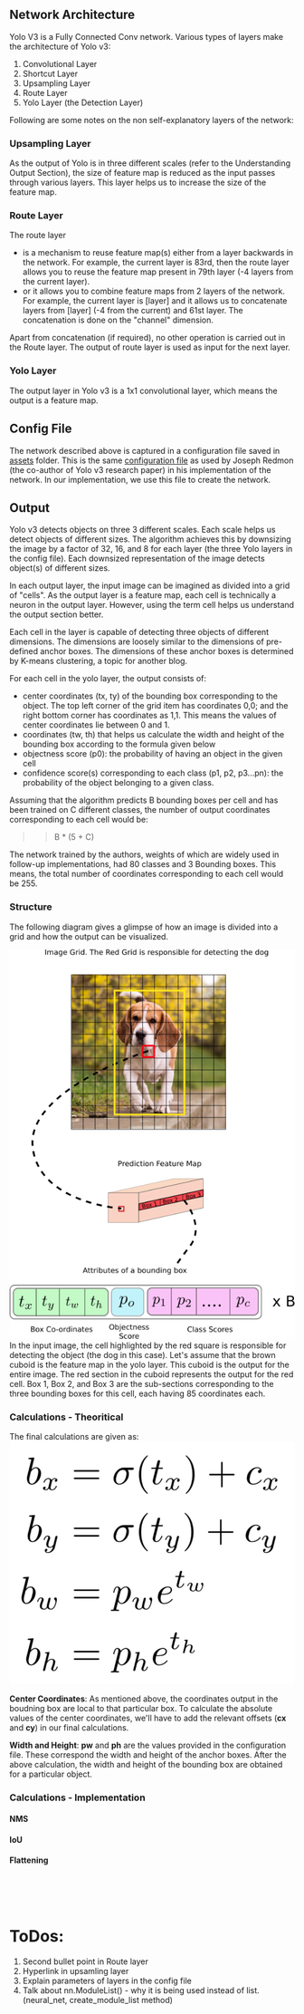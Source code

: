 ## Network Architecture

Yolo V3 is a Fully Connected Conv network. Various types of layers make the architecture of Yolo v3:

1. Convolutional Layer
2. Shortcut Layer
3. Upsampling Layer
4. Route Layer
5. Yolo Layer (the Detection Layer)

Following are some notes on the non self-explanatory layers of the network:

### Upsampling Layer
As the output of Yolo is in three different scales (refer to the Understanding Output Section), the size of feature map is reduced as the input passes through various layers. This layer helps us to increase the size of the feature map.

### Route Layer

The route layer
- is a mechanism to reuse feature map(s) either from a layer backwards in the network. For example, the current layer is 83rd, then the route layer allows you to reuse the feature map present in 79th layer (-4 layers from the current layer).
- or it allows you to combine feature maps from 2 layers of the network. For example, the current layer is [layer] and it allows us to concatenate layers from [layer] (-4 from the current) and 61st layer. The concatenation is done on the "channel" dimension. 

Apart from concatenation (if required), no other operation is carried out in the Route layer. The output of route layer is used as input for the next layer. 

### Yolo Layer
The output layer in Yolo v3 is a 1x1 convolutional layer, which means the output is a feature map.

## Config File
The network described above is captured in a configuration file saved in [assets](assets/) folder. This is the same [configuration file](https://github.com/pjreddie/darknet/blob/master/cfg/yolov3.cfg) as used by Joseph Redmon (the co-author of Yolo v3 research paper) in his implementation of the network. In our implementation, we use this file to create the network.

## Output

Yolo v3 detects objects on three 3 different scales. Each scale helps us detect objects of different sizes. The algorithm achieves this by downsizing the image by a factor of 32, 16, and 8 for each layer (the three Yolo layers in the config file). Each downsized representation of the image detects object(s) of different sizes.

In each output layer, the input image can be imagined as divided into a grid of "cells". As the output layer is a feature map, each cell is technically a neuron in the output layer. However, using the term cell helps us understand the output section better.

Each cell in the layer is capable of detecting three objects of different dimensions. The dimensions are loosely similar to the dimensions of pre-defined anchor boxes. The dimensions of these anchor boxes is determined by K-means clustering, a topic for another blog.

For each cell in the yolo layer, the output consists of:
- center coordinates (tx, ty) of the bounding box corresponding to the object. The top left corner of the grid item has coordinates 0,0; and the right bottom corner has coordinates as 1,1. This means the values of center coordinates lie between 0 and 1.
- coordinates (tw, th) that helps us calculate the width and height of the bounding box according to the formula given below
- objectness score (p0): the probability of having an object in the given cell
- confidence score(s) corresponding to each class (p1, p2, p3...pn): the probability of the object belonging to a given class.

Assuming that the algorithm predicts B bounding boxes per cell and has been trained on C different classes, the number of output coordinates corresponding to each cell would be:

>> B * (5 + C)

The network trained by the authors, weights of which are widely used in follow-up implementations, had 80 classes and 3 Bounding boxes. This means, the total number of coordinates corresponding to each cell would be 255.

### Structure
The following diagram gives a glimpse of how an image is divided into a grid and how the output can be visualized.

![Output Grid](blog_assets/yolo3_output_grid.png)
In the input image, the cell highlighted by the red square is responsible for detecting the object (the dog in this case). 
Let's assume that the brown cuboid is the feature map in the yolo layer. This cuboid is the output for the entire image. The red section in the cuboid represents the output for the red cell. Box 1, Box 2, and Box 3 are the sub-sections corresponding to the three bounding boxes for this cell, each having 85 coordinates each. 

### Calculations - Theoritical

The final calculations are given as: 
![Output Calculations](blog_assets/output_calculations.png)

**Center Coordinates**: As mentioned above, the coordinates output in the boudning box are local to that particular box. To calculate the absolute values of the center coordinates, we'll have to add the relevant offsets (**cx** and **cy**) in our final calculations. <br>

**Width and Height**: **pw** and **ph** are the values provided in the configuration file. These correspond the width and height of the anchor boxes. After the above calculation, the width and height of the bounding box are obtained for a particular object.

### Calculations - Implementation

#### NMS
#### IoU
#### Flattening

<br><br><br>

# ToDos: 
1. Second bullet point in Route layer
2. Hyperlink in upsamling layer
3. Explain parameters of layers in the config file
4. Talk about nn.ModuleList() - why it is being used instead of list. (neural_net, create_module_list method)













